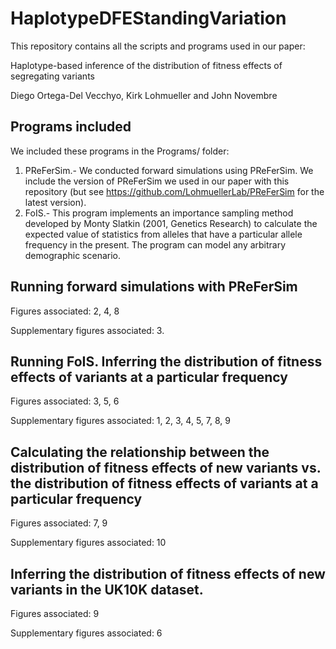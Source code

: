 # HaplotypeDFEStandingVariation

This repository contains all the scripts and programs used in our paper:

Haplotype-based inference of the distribution of fitness effects of segregating variants

Diego Ortega-Del Vecchyo, Kirk Lohmueller and John Novembre

## Programs included

We included these programs in the Programs/ folder:

1. PReFerSim.- We conducted forward simulations using PReFerSim. We include the version of PReFerSim we used in our paper with this repository (but see https://github.com/LohmuellerLab/PReFerSim for the latest version).
2. FoIS.- This program implements an importance sampling method developed by Monty Slatkin (2001, Genetics Research) to calculate the expected value of statistics from alleles that have a particular allele frequency in the present. The program can model any arbitrary demographic scenario.


## Running forward simulations with PReFerSim


Figures associated: 2, 4, 8

Supplementary figures associated: 3.

## Running FoIS. Inferring the distribution of fitness effects of variants at a particular frequency

Figures associated: 3, 5, 6

Supplementary figures associated: 1, 2, 3, 4, 5, 7, 8, 9

## Calculating the relationship between the distribution of fitness effects of new variants vs. the distribution of fitness effects of variants at a particular frequency

Figures associated: 7, 9

Supplementary figures associated: 10

## Inferring the distribution of fitness effects of new variants in the UK10K dataset.


Figures associated: 9

Supplementary figures associated: 6